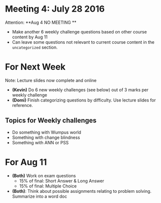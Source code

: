 # Meeting 4: July 28 2016

Attention: **Aug 4 NO MEETING **

* Make another 6 weekly challenge questions based on other course content by Aug 11
* Can leave some questions not relevant to current course content in the `uncategorized` section.


# For Next Week

Note: Lecture slides now complete and online

* **(Kevin)** Do 6 new weekly challenges (see below) out of 3 marks per weekly challenge
* **(Domi)** Finish categorizing questions by difficulty. Use lecture slides for reference.

## Topics for Weekly challenges

* Do something with Wumpus world
* Something with change blindness
* Something with ANN or PSS

# For Aug 11

* **(Both)** Work on exam questions
    * 15% of final: Short Answer & Long Answer
    * 15% of final: Multiple Choice
* **(Both)**: Think about possible assignments relating to problem solving. Summarize into a word doc
